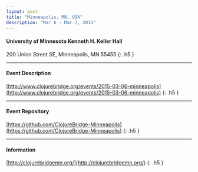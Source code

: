 ```yaml
---
layout: post
title: "Minneapolis, MN, USA"
description: "Mar 6 - Mar 7, 2015"
---
```


#### University of Minnesota Kenneth H. Keller Hall

200 Union Street SE, Minneapolis, MN 55455
{: .h5 }

---

#### Event Description

[http://www.clojurebridge.org/events/2015-03-06-minneapolis](http://www.clojurebridge.org/events/2015-03-06-minneapolis)
{: .h5 }

---

#### Event Repository

[https://github.com/ClojureBridge-Minneapolis](https://github.com/ClojureBridge-Minneapolis)
{: .h5 }

---

#### Information

[http://clojurebridgemn.org/](http://clojurebridgemn.org/)
{: .h5 }
